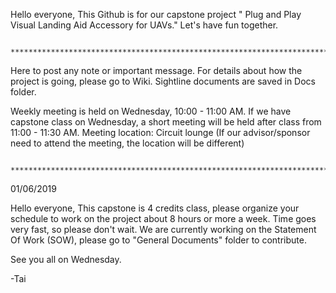 Hello everyone, 
This Github is for our capstone project " Plug and Play Visual Landing Aid Accessory for UAVs." 
Let's have fun together.

              ********************************************************************************************
 Here to post any note or important message. 
 For details about how the project is going, please go to Wiki.
 Sightline documents are saved in Docs folder.
 
 Weekly meeting is held on Wednesday, 10:00 - 11:00 AM. If we have capstone class on Wednesday, a short meeting will be held after class from 11:00 - 11:30 AM.
Meeting location: Circuit lounge (If our advisor/sponsor need to attend the meeting, the location will be different)
 
              ********************************************************************************************         
 01/06/2019
 
 Hello everyone, 
 This capstone is 4 credits class, please organize your schedule to work on the project about 8 hours or more a week. Time goes very fast, so  please don't wait.
 We are currently working on the Statement Of Work (SOW), please go to "General Documents" folder to contribute.
 
 See you all on Wednesday.
 
 -Tai
 
 
 
